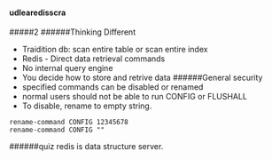 #### udlearedisscra
#####2
######Thinking
Different
- Traidition db: scan entire table or scan entire index
- Redis - Direct data retrieval commands
- No internal query engine
- You decide how to store and retrive data
######General security
- specified commands can be disabled or renamed
- normal users should not be able to run CONFIG or FLUSHALL  
- To disable, rename to empty string.
```
rename-command CONFIG 12345678
rename-command CONFIG ""
```
######quiz
redis is data structure server.
